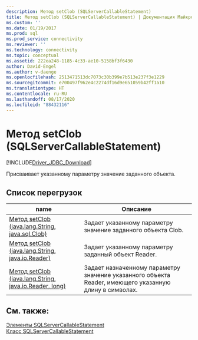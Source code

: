 ```yaml
---
description: Метод setClob (SQLServerCallableStatement)
title: Метод setClob (SQLServerCallableStatement) | Документация Майкрософт
ms.custom: ''
ms.date: 01/19/2017
ms.prod: sql
ms.prod_service: connectivity
ms.reviewer: ''
ms.technology: connectivity
ms.topic: conceptual
ms.assetid: 222ea248-1185-4c33-ae10-5158bf3f6430
author: David-Engel
ms.author: v-daenge
ms.openlocfilehash: 2513471513dc7073c30b399e7b513e237f3e1229
ms.sourcegitcommit: e700497f962e4c2274df16d9e651059b42ff1a10
ms.translationtype: HT
ms.contentlocale: ru-RU
ms.lasthandoff: 08/17/2020
ms.locfileid: "88432116"
---
```

# <a name="setclob-method-sqlservercallablestatement"></a>Метод setClob (SQLServerCallableStatement)
[!INCLUDE[Driver_JDBC_Download](../../../includes/driver_jdbc_download.md)]

  Присваивает указанному параметру значение заданного объекта.  
  
## <a name="overload-list"></a>Список перегрузок  
  
|name|Описание|  
|----------|-----------------|  
|[Метод setClob (java.lang.String, java.sql.Clob)](../../../connect/jdbc/reference/setclob-method-java-lang-string-java-sql-clob.md)|Задает указанному параметру значение заданного объекта Clob.|  
|[Метод setClob (java.lang.String, java.io.Reader)](../../../connect/jdbc/reference/setclob-method-java-lang-string-java-io-reader.md)|Задает указанному параметру заданный объект Reader.|  
|[Метод setClob (java.lang.String, java.io.Reader, long)](../../../connect/jdbc/reference/setclob-method-java-lang-string-java-io-reader-long.md)|Задает назначенному параметру значение указанного объекта Reader, имеющего указанную длину в символах.|  
  
## <a name="see-also"></a>См. также:  
 [Элементы SQLServerCallableStatement](../../../connect/jdbc/reference/sqlservercallablestatement-members.md)   
 [Класс SQLServerCallableStatement](../../../connect/jdbc/reference/sqlservercallablestatement-class.md)  
  
  
